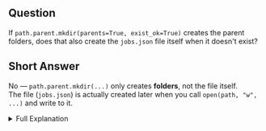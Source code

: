 ## Question
If `path.parent.mkdir(parents=True, exist_ok=True)` creates the parent folders, does that also create the `jobs.json` file itself when it doesn't exist?

## Short Answer
No — `path.parent.mkdir(...)` only creates **folders**, not the file itself.  
The file (`jobs.json`) is actually created later when you call `open(path, "w", ...)` and write to it.

<details>
<summary>Full Explanation</summary>

### What happens step-by-step
1. **`path.parent.mkdir(parents=True, exist_ok=True)`**
   - Ensures the folder structure exists.
   - Example: For `data/processed/jobs.json`, this creates `data/` and `data/processed/` if missing.
   - It does **not** create `jobs.json`.

2. **`open(path, "w", encoding="utf-8")`**
   - Opens the file for writing.
   - If the file doesn’t exist, it will be created automatically.
   - If the file exists, it will be **overwritten**.

3. **`json.dump(...)`**
   - Writes your Python object as JSON into the file.

### Analogy
Think of `mkdir()` as **building the folder where the file will go**, and `open(..., "w")` as **placing the file inside it**.

### Example
```python
from pathlib import Path
import json

path = Path("data/processed/jobs.json")

# Step 1: Create folders
path.parent.mkdir(parents=True, exist_ok=True)

# Step 2 & 3: Create/write the file
with open(path, "w", encoding="utf-8") as f:
    json.dump({"job": "AI Engineer"}, f, indent=2)
